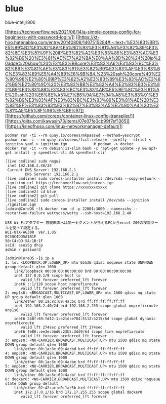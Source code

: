 # blue
blue-intelj1800

[[https://techoverflow.net/2021/06/14/a-simple-coreos-config-for-beginners-with-password-login/]]
[[https://kt-hiro.hatenablog.com/entry/20140808/1407515284#:~:text=%E3%83%BB%E5%89%B2%E3%82%8A%E5%BD%93%E3%81%A6%E3%82%89%E3%82%8C%E3%81%9F%20IP%E3%82%A2%E3%83%89%E3%83%AC%E3%82%B9%20%E3%81%AE%E7%A2%BA%E8%AA%8D%20%24%20ip%20adde%20show%20%E3%83%BBcore%E3%83%A6%E3%83%BC%E3%82%B6%E3%81%AE%E3%83%91%E3%82%B9%E3%83%AF%E3%83%BC%E3%83%89%E5%A4%89%E6%9B%B4,%23%20ssh%20core%40%E2%80%98%E2%80%99IP%E3%82%A2%E3%83%89%E3%83%AC%E3%82%B9%E2%80%9D%20%E3%83%BB%E3%82%A4%E3%83%B3%E3%82%B9%E3%83%88%E3%83%BC%E3%83%AB%E5%BE%8C%E3%81%AE%20ssh%20%E6%8E%A5%E7%B6%9A%E7%94%A8%E3%83%91%E3%82%B9%E3%83%AF%E3%83%BC%E3%83%89%E3%81%AE%20%E3%83%8F%E3%83%83%E3%82%B7%E3%83%A5%E5%80%A4%20%E3%81%AE%E5%8F%96%E5%BE%97]]
[[https://github.com/coreos/container-linux-config-transpiler/]]
[[https://qiita.com/kawasin73/items/07e07fe0cb99f7ef1365]]
[[https://isleofhoso.com/linux-networkmanager-default/]]

```
podman run -ti --rm quay.io/coreos/mkpasswd --method=yescrypt
podman run -i --rm quay.io/coreos/fcct:release --pretty --strict < ignition.yaml > ignition.ign            # podman -> docker
docker run -it --rm debian:11-slim bash -c 'apt-get update -y && apt-get install -y speedtest-cli && speedtest-cli'

```

```
[live cmdline] sudo nmgui
 inet 192.168.2.40/24
 Current DNS Server: 192.168.2.1
         DNS Servers: 192.168.2.1
[live cmdline] sudo coreos-installer install /dev/sda --copy-network --ignition-url https://techoverflow.net/coreos.ign
[live cmdline2] git clone https://xxxxxxxxxxxx
[live cmdline2] cd blue
[live cmdline2] git pull
[live cmdline2] sudo coreos-installer install /dev/sda --ignition ./ignition.ign
[admin@CoreOS ~]$ docker run -d -p 22001:3000 --name=sshs --restart=on-failure wettyoss/wetty --ssh-host=192.168.2.40
```

```
USB Wi-Fiアダプター 管理画面へは同一セグメントが見えるPCからecset-200の検索ツールを使って設定する。
WLI-UTX-AG300  Ver.1.05
EC50C4DD5A1B1F
50:C4:DD:5A:1B:1F
ssid: asus5g dhcp
admin / password
```

```
[admin@CoreOS ~]$ ip a
1: lo: <LOOPBACK,UP,LOWER_UP> mtu 65536 qdisc noqueue state UNKNOWN group default qlen 1000
    link/loopback 00:00:00:00:00:00 brd 00:00:00:00:00:00
    inet 127.0.0.1/8 scope host lo
       valid_lft forever preferred_lft forever
    inet6 ::1/128 scope host noprefixroute
       valid_lft forever preferred_lft forever
2: enp1s0: <BROADCAST,MULTICAST,UP,LOWER_UP> mtu 1500 qdisc mq state UP group default qlen 1000
    link/ether 00:1a:8c:69:4a:bc brd ff:ff:ff:ff:ff:ff
    inet 192.168.2.40/24 brd 192.168.2.255 scope global noprefixroute enp1s0
       valid_lft forever preferred_lft forever
    inet6 240f:69:fd12:1:e21d:e784:5112:b215/64 scope global dynamic noprefixroute
       valid_lft 274sec preferred_lft 274sec
    inet6 fe80::ee3e:bbd6:23b5:3dd9/64 scope link noprefixroute
       valid_lft forever preferred_lft forever
3: enp2s0: <NO-CARRIER,BROADCAST,MULTICAST,UP> mtu 1500 qdisc mq state DOWN group default qlen 1000
    link/ether 00:1a:8c:69:4a:bd brd ff:ff:ff:ff:ff:ff
4: enp3s0: <NO-CARRIER,BROADCAST,MULTICAST,UP> mtu 1500 qdisc mq state DOWN group default qlen 1000
    link/ether 00:1a:8c:69:4a:be brd ff:ff:ff:ff:ff:ff
5: enp6s0: <NO-CARRIER,BROADCAST,MULTICAST,UP> mtu 1500 qdisc mq state DOWN group default qlen 1000
    link/ether 00:1a:8c:69:4a:bf brd ff:ff:ff:ff:ff:ff
6: docker0: <NO-CARRIER,BROADCAST,MULTICAST,UP> mtu 1500 qdisc noqueue state DOWN group default
    link/ether 02:42:ac:e0:1a:5b brd ff:ff:ff:ff:ff:ff
    inet 172.17.0.1/16 brd 172.17.255.255 scope global docker0
       valid_lft forever preferred_lft forever
```
